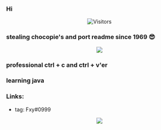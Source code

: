 ### Hi

<p align="center">
  <img alt="Visitors" src="https://komarev.com/ghpvc/?username=unsmxrt&style=flat&labelColor=black&logo=github&label=Profile+Views&color=0d8ce0"/>
</p>

### stealing chocopie's and port readme since 1969 :sunglasses:

<p align="center">
  <img src="https://discord.c99.nl/widget/theme-1/846398613189033994.png" />
</p>

### professional ctrl + c and ctrl + v'er
### learning java

### Links:
- tag: Fxy#0999

<p align="center">
  <img src="https://github-readme-stats.vercel.app/api?username=unsmxrt&show_icons=true&theme=algolia&hide_title=true&count_private=true" />
</p>
